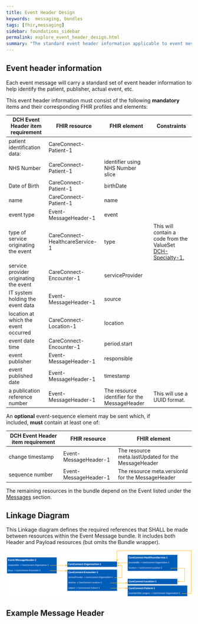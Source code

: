 ```yaml
---
title: Event Header Design
keywords:  messaging, bundles
tags: [fhir,messaging]
sidebar: foundations_sidebar
permalink: explore_event_header_design.html
summary: "The standard event header information applicable to event messages"
---
```


## Event header information ##
Each event message will carry a standard set of event header information to help identify the patient, publisher, actual event, etc.

This event header information must consist of the following **mandatory** items and their corresponding FHIR profiles and elements:

| DCH Event Header item requirement      | FHIR resource            | FHIR element                                                     |Constraints            |
|----------------------------------------|--------------------------|------------------------------------------------------------------|-----------------------|
| patient identification data:           | CareConnect-Patient-1   	|                                                                  |            |
| NHS Number                             | CareConnect-Patient-1   	| identifier using NHS Number slice                                |            |
| Date of Birth                          | CareConnect-Patient-1   	| birthDate                                                        |            |
| name                                   | CareConnect-Patient-1   	| name                                                             |            |
| event type                             | Event-MessageHeader-1    | event                                                            |            |
| type of service originating the event  | CareConnect-HealthcareService-1  | type 			                                           |This will contain a code from the ValueSet [DCH-Specialty-1.](https://fhir.nhs.uk/STU3/ValueSet/DCH-Specialty-1)|
| service provider originating the event | CareConnect-Encounter-1 	| serviceProvider                                                  |            |
| IT system holding the event data       | Event-MessageHeader-1      | source                                                         |            |
| location at which the event occurred   | CareConnect-Location-1 	| location                                                         |            |
| event date time                        | CareConnect-Encounter-1 	| period.start                                                     |           |
| event publisher                        | Event-MessageHeader-1    | responsible                                                      |            |
| event published date                   | Event-MessageHeader-1    | timestamp                                                        |            |
| a publication reference number         | Event-MessageHeader-1    | The resource identifier for the MessageHeader 				   |This will use a UUID format.|

An **optional** event-sequence element may be sent which, if included, **must** contain at least one of:

| DCH Event Header item requirement      | FHIR resource            | FHIR element                                                     |
|----------------------------------------|--------------------------|------------------------------------------------------------------|
| change timestamp         				 | Event-MessageHeader-1    | The resource meta.lastUpdated for the MessageHeader 				   |
| sequence number         | Event-MessageHeader-1    | The resource meta.versionId for the MessageHeader 				   |



The remaining resources in the bundle depend on the Event listed under the [Messages](explore.html) section.

## Linkage Diagram ##

This Linkage diagram defines the required references that SHALL be made between resources within the Event Message bundle. It includes both Header and Payload resources (but omits the Bundle wrapper).

<img src="images/explore/MessageHeader.png">


## Example Message Header ##

<script src="https://gist.github.com/IOPS-DEV/a1d4a7f89b0658f3b9a0ace6dda09df9.js"></script>






